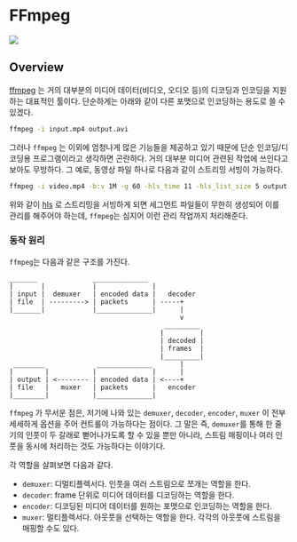 # FFmpeg

![](https://www.dacast.com/wp-content/uploads/2020/02/FFmpeg_logo1.jpeg)

## Overview

[ffmpeg](https://ffmpeg.org/) 는 거의 대부분의 미디어 데이터(비디오, 오디오 등)의 디코딩과 인코딩을 지원하는 대표적인 툴이다.
단순하게는 아래와 같이 다른 포맷으로 인코딩하는 용도로 쓸 수 있겠다. 

```bash
ffmpeg -i input.mp4 output.avi
```

그러나 `ffmpeg` 는 이외에 엄청나게 많은 기능들을 제공하고 있기 때문에 단순 인코딩/디코딩용 프로그램이라고 생각하면 곤란하다. 거의 대부분 미디어 관련된 작업에
쓰인다고 보아도 무방하다. 그 예로, 동영상 파일 하나로 다음과 같이 스트리밍 서빙이 가능하다.

```bash
ffmpeg -i video.mp4 -b:v 1M -g 60 -hls_time 11 -hls_list_size 5 output.m3u8
```

위와 같이 [hls](../../network/hls.md) 로 스트리밍을 서빙하게 되면 세그먼트 파일들이 무한히 생성되어 이를 관리를 해주어야 하는데, 
`ffmpeg`는 심지어 이런 관리 작업까지 처리해준다.
 
### 동작 원리

`ffmpeg`는 다음과 같은 구조를 가진다.

```
_______              ______________
|       |            |              |
| input |  demuxer   | encoded data |   decoder
| file  | ---------> | packets      | -----+
|_______|            |______________|      |
                                           v
                                       _________
                                      |         |
                                      | decoded |
                                      | frames  |
                                      |_________|
 ________             ______________       |
|        |           |              |      |
| output | <-------- | encoded data | <----+
| file   |   muxer   | packets      |   encoder
|________|           |______________|
```

`ffmpeg` 가 무서운 점은, 저기에 나와 있는 `demuxer`, `decoder`, `encoder`, `muxer` 이 전부 세세하게 옵션을 주어 컨트롤이 가능하다는 점이다.
그 말은 즉, `demuxer`를 통해 한 줄기의 인풋이 두 갈래로 뻗어나가도록 할 수 있을 뿐만 아니라, 스트림 매핑이나 여러 인풋을 동시에 처리하는 것도 가능하다는 이야기다.

각 역할을 살펴보면 다음과 같다.

* `demuxer`: 디멀티플렉서다. 인풋을 여러 스트림으로 쪼개는 역할을 한다.
* `decoder`: frame 단위로 미디어 데이터를 디코딩하는 역할을 한다.
* `encoder`: 디코딩된 미디어 데이터를 원하는 포맷으로 인코딩하는 역할을 한다.
* `muxer`: 멀티플렉서다. 아웃풋을 선택하는 역할을 한다. 각각의 아웃풋에 스트림을 매핑할 수도 있다.
